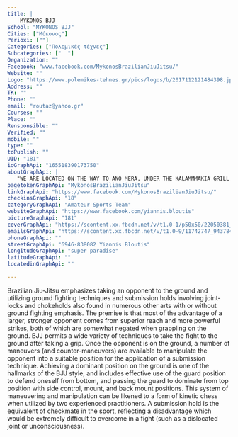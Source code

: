 ```yaml
---
title: |
    MYKONOS BJJ
School: "MYKONOS BJJ"
Cities: ["Μύκονος"]
Perioxi: [""]
Categories: ["Πολεμικές τέχνες"]
Subcategories: ["  "]
Organization: ""
Facebook: "www.facebook.com/MykonosBrazilianJiuJitsu/"
Website: ""
Logo: "https://www.polemikes-tehnes.gr/pics/logos/b/2017112121484398.jpg"
Address: ""
TK: ""
Phone: ""
email: "routaz@yahoo.gr"
Courses: ""
Place: ""
Rensponsible: ""
Verified: ""
mobile: ""
type: ""
toPublish: ""
UID: "181"
idGraphApi: "165518390173750"
aboutGraphApi: | 
   "WE ARE LOCATED ON THE WAY TO ANO MERA, UNDER THE KALAMMMAKIA GRILL HOUSE. MONDAY TO FRIDAY 4:30-5:30 BJJ FOR KIDS MONDAY TO FRIDAY 5:30-7:00 BJJ FOR ADULTS "
pagetokenGraphApi: "MykonosBrazilianJiuJitsu"
linkGraphApi: "https://www.facebook.com/MykonosBrazilianJiuJitsu/"
checkinsGraphApi: "18"
categoryGraphApi: "Amateur Sports Team"
websiteGraphApi: "https://www.facebook.com/yiannis.bloutis"
pictureGraphApi: "181"
coverGraphApi: "https://scontent.xx.fbcdn.net/v/t1.0-1/p50x50/22050381_1605083842883857_6921300479655717798_n.jpg?oh=e7cbeafdef965bba52820746892fc1a5&amp;oe=5B3C7006"
emailsGraphApi: "https://scontent.xx.fbcdn.net/v/t1.0-9/11742747_943784455680469_5234357354799825307_n.jpg?oh=a09053e354d647697f34796050853836&amp;oe=5B09CA47"
phoneGraphApi: ""
streetGraphApi: "6946-838082 Yiannis Bloutis"
longitudeGraphApi: "super paradise"
latitudeGraphApi: ""
locatedinGraphApi: ""

---
```


Brazilian Jiu-Jitsu emphasizes taking an opponent to the ground and utilizing ground fighting techniques and submission holds involving joint-locks and chokeholds also found in numerous other arts with or without ground fighting emphasis. The premise is that most of the advantage of a larger, stronger opponent comes from superior reach and more powerful strikes, both of which are somewhat negated when grappling on the ground. BJJ permits a wide variety of techniques to take the fight to the ground after taking a grip. Once the opponent is on the ground, a number of maneuvers (and counter-maneuvers) are available to manipulate the opponent into a suitable position for the application of a submission technique. Achieving a dominant position on the ground is one of the hallmarks of the BJJ style, and includes effective use of the guard position to defend oneself from bottom, and passing the guard to dominate from top position with side control, mount, and back mount positions. This system of maneuvering and manipulation can be likened to a form of kinetic chess when utilized by two experienced practitioners. A submission hold is the equivalent of checkmate in the sport, reflecting a disadvantage which would be extremely difficult to overcome in a fight (such as a dislocated joint or unconsciousness).

